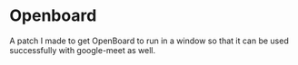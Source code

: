 # Openboard
A patch I made to get OpenBoard to run in a window so that it can be used successfully with google-meet as well.
